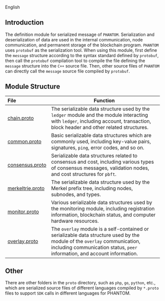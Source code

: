 English 

## Introduction
The definition module for serialized message of `PHANTOM`. Serialization and deserialization of data are used in the internal communication, node communication, and permanent storage of the blockchain program. `PHANTOM` uses `protobuf` as the serialization tool. When using this module, first define the `message` structure according to the syntax standard defined by `protobuf`, then call the `protobuf` compilation tool to compile the file defining the `message` structure into the `C++` source file. Then, other source files of `PHANTOM` can directly call the `message` source file compiled by `protobuf`.

## Module Structure
File | Function
|:--- | ---
[chain.proto](./chain.proto)           | The serializable data structure used by the `ledger` module and the module interacting with `ledger`, including account, transaction, block header and other related structures.
[common.proto](./common.proto)         | Basic serializable data structures which are commonly used, including key-value pairs, signatures, `ping`, error codes, and so on.
[consensus.proto](./consensus.proto)   | Serializable data structures related to consensus and cost, including various types of consensus messages, validation nodes, and cost structures for `pbft`.
[merkeltrie.proto](./merkeltrie.proto) | The serializable data structure used by the Merkel prefix tree, including nodes, subnodes, and types.
[monitor.proto](./monitor.proto)       | Various serializable data structures used by the monitoring module, including registration information, blockchain status, and computer hardware resources.
[overlay.proto](./overlay.proto)       | The `overlay` module is a self-contained or serializable data structure used by the module of the `overlay` communication, including communication status, `peer` information, and account information.

## Other
There are other folders in the `proto` directory, such as `php`, `go`, `python`, etc., which are serialized source files of different languages ​​compiled by `*.proto` files to support `SDK` calls in different languages ​​for PHANTOM.
